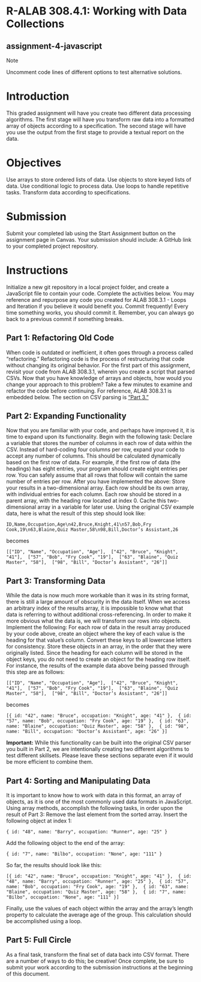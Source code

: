 # R-ALAB 308.4.1: Working with Data Collections

## assignment-4-javascript

> [!NOTE]
> Uncomment code lines of different options to test alternative solutions.

# Introduction
This graded assignment will have you create two different data processing algorithms. The first stage will have you transform raw data into a formatted array of objects according to a specification. The second stage will have you use the output from the first stage to provide a textual report on the data.

# Objectives
Use arrays to store ordered lists of data.
Use objects to store keyed lists of data.
Use conditional logic to process data.
Use loops to handle repetitive tasks.
Transform data according to specifications.

# Submission
Submit your completed lab using the Start Assignment button on the assignment page in Canvas.
Your submission should include:
A GitHub link to your completed project repository.

# Instructions
Initialize a new git repository in a local project folder, and create a JavaScript file to contain your code. Complete the activities below. You may reference and repurpose any code you created for ALAB 308.3.1 - Loops and Iteration if you believe it would benefit you.
Commit frequently! Every time something works, you should commit it. Remember, you can always go back to a previous commit if something breaks.

## Part 1: Refactoring Old Code
When code is outdated or inefficient, it often goes through a process called “refactoring.” Refactoring code is the process of restructuring that code without changing its original behavior.
For the first part of this assignment, revisit your code from ALAB 308.3.1, wherein you create a script that parsed CSVs. Now that you have knowledge of arrays and objects, how would you change your approach to this problem? Take a few minutes to examine and refactor the code before continuing.
For reference, ALAB 308.3.1 is embedded below. The section on CSV parsing is [“Part 3.”](https://www.canva.com/design/DAFxi0NmQZg/view)

## Part 2: Expanding Functionality
Now that you are familiar with your code, and perhaps have improved it, it is time to expand upon its functionality.
Begin with the following task:
Declare a variable that stores the number of columns in each row of data within the CSV.
Instead of hard-coding four columns per row, expand your code to accept any number of columns. This should be calculated dynamically based on the first row of data.
For example, if the first row of data (the headings) has eight entries, your program should create eight entries per row. You can safely assume that all rows that follow will contain the same number of entries per row.
After you have implemented the above:
Store your results in a two-dimensional array.
Each row should be its own array, with individual entries for each column.
Each row should be stored in a parent array, with the heading row located at index 0.
Cache this two-dimensional array in a variable for later use.
Using the original CSV example data, here is what the result of this step should look like:
```
ID,Name,Occupation,Age\n42,Bruce,Knight,41\n57,Bob,Fry Cook,19\n63,Blaine,Quiz Master,58\n98,Bill,Doctor’s Assistant,26
```
becomes
```
[["ID", "Name", "Occupation", "Age"],  ["42", "Bruce", "Knight", "41"],  ["57", "Bob", "Fry Cook", "19"],  ["63", "Blaine", "Quiz Master", "58"],  ["98", "Bill", "Doctor’s Assistant", "26"]]
```

## Part 3: Transforming Data
While the data is now much more workable than it was in its string format, there is still a large amount of obscurity in the data itself. When we access an arbitrary index of the results array, it is impossible to know what that data is referring to without additional cross-referencing.
In order to make it more obvious what the data is, we will transform our rows into objects.
Implement the following:
For each row of data in the result array produced by your code above, create an object where the key of each value is the heading for that value’s column.
Convert these keys to all lowercase letters for consistency.
Store these objects in an array, in the order that they were originally listed.
Since the heading for each column will be stored in the object keys, you do not need to create an object for the heading row itself.
For instance, the results of the example data above being passed through this step are as follows:
```
[["ID", "Name", "Occupation", "Age"],  ["42", "Bruce", "Knight", "41"],  ["57", "Bob", "Fry Cook", "19"],  ["63", "Blaine", "Quiz Master", "58"],  ["98", "Bill", "Doctor’s Assistant", "26"]]
```

becomes

```
[{ id: "42", name: "Bruce", occupation: "Knight", age: "41" },  { id: "57", name: "Bob", occupation: "Fry Cook", age: "19" },  { id: "63", name: "Blaine", occupation: "Quiz Master", age: "58" },  { id: "98", name: "Bill", occupation: "Doctor’s Assistant", age: "26" }]
```

**Important:** While this functionality can be built into the original CSV parser you built in Part 2, we are intentionally creating two different algorithms to test different skillsets. Please leave these sections separate even if it would be more efficient to combine them.

## Part 4: Sorting and Manipulating Data
It is important to know how to work with data in this format, an array of objects, as it is one of the most commonly used data formats in JavaScript.
Using array methods, accomplish the following tasks, in order upon the result of Part 3:
Remove the last element from the sorted array.
Insert the following object at index 1:
```
{ id: "48", name: "Barry", occupation: "Runner", age: "25" }
```
Add the following object to the end of the array:
```
{ id: "7", name: "Bilbo", occupation: "None", age: "111" }
```
So far, the results should look like this:
```
[{ id: "42", name: "Bruce", occupation: "Knight", age: "41" },  { id: "48", name: "Barry", occupation: "Runner", age: "25" },  { id: "57", name: "Bob", occupation: "Fry Cook", age: "19" },  { id: "63", name: "Blaine", occupation: "Quiz Master", age: "58" },  { id: "7", name: "Bilbo", occupation: "None", age: "111" }]
```
Finally, use the values of each object within the array and the array’s length property to calculate the average age of the group. This calculation should be accomplished using a loop.

## Part 5: Full Circle
As a final task, transform the final set of data back into CSV format.
There are a number of ways to do this; be creative!
Once complete, be sure to submit your work according to the submission instructions at the beginning of this document.
